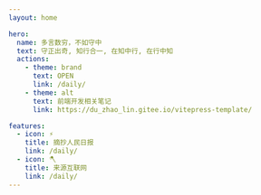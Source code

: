 ```yaml
---
layout: home

hero:
  name: 多言数穷，不如守中
  text: 守正出奇, 知行合一, 在知中行, 在行中知
  actions:
    - theme: brand
      text: OPEN
      link: /daily/
    - theme: alt
      text: 前端开发相关笔记
      link: https://du_zhao_lin.gitee.io/vitepress-template/

features:
  - icon: ⚡️
    title: 摘抄人民日报
    link: /daily/
  - icon: 🪓
    title: 来源互联网
    link: /daily/
---
```




<style>
  :root {
    --vp-home-hero-name-color: transparent;
    --vp-home-hero-name-background: -webkit-linear-gradient(120deg, #0727d7, #00aa90);
  }

  .container .main .text {
    font-size: 20px;
    background: linear-gradient(120deg, #81FFEF 10%, #F067B4 100%);
    -webkit-background-clip: text;
    background-clip: text;
    -webkit-text-fill-color: #0727d7;
  }

  .VPButton.medium.brand {
    background: -webkit-linear-gradient(60deg, #0727d7, #00aa90);
    border: 0;
  }

  .VPFeature {
    display: flex;
    align-items: center;
  }
  .VPFeature .icon {
    margin-right: 20px;
  }

  #app {
    
  }
</style>

